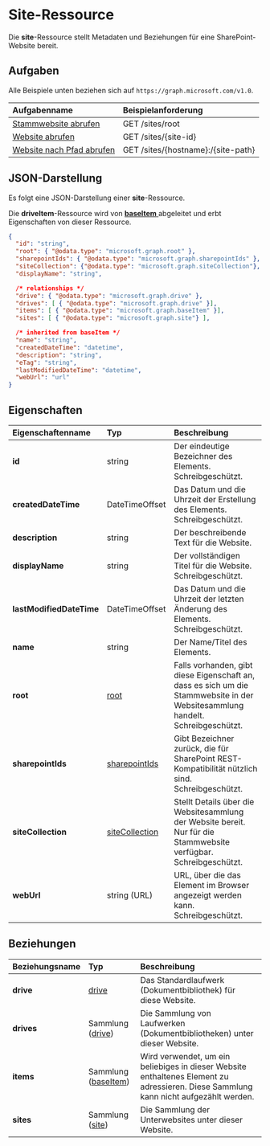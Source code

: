 # <a name="site-resource"></a>Site-Ressource

Die **site**-Ressource stellt Metadaten und Beziehungen für eine SharePoint-Website bereit.

## <a name="tasks"></a>Aufgaben

Alle Beispiele unten beziehen sich auf `https://graph.microsoft.com/v1.0`.

| Aufgabenname            | Beispielanforderung                                   |
| :------------------- | :------------------------------------------------ |
| [Stammwebsite abrufen][]    | GET /sites/root                                   |
| [Website abrufen][]         | GET /sites/{site-id}                              |
| [Website nach Pfad abrufen][] | GET /sites/{hostname}:/{site-path}                |

[Website abrufen]: ../api/site_get.md
[Stammwebsite abrufen]: ../api/site_get.md
[Website nach Pfad abrufen]: ../api/site_get.md

## <a name="json-representation"></a>JSON-Darstellung

Es folgt eine JSON-Darstellung einer **site**-Ressource.

Die **driveItem**-Ressource wird von [ **baseItem** ](baseitem.md) abgeleitet und erbt Eigenschaften von dieser Ressource.

<!-- { "blockType": "resource",
       "@odata.type": "microsoft.graph.site",
       "keyProperty": "id",
       "optionalProperties": [ "root", "sharepointIds", "siteCollection", "drive", "drives", "sites" ] } -->

```json
{
  "id": "string",
  "root": { "@odata.type": "microsoft.graph.root" },
  "sharepointIds": { "@odata.type": "microsoft.graph.sharepointIds" },
  "siteCollection": {"@odata.type": "microsoft.graph.siteCollection"},
  "displayName": "string",

  /* relationships */
  "drive": { "@odata.type": "microsoft.graph.drive" },
  "drives": [ { "@odata.type": "microsoft.graph.drive" }],
  "items": [ { "@odata.type": "microsoft.graph.baseItem" }],
  "sites": [ { "@odata.type": "microsoft.graph.site"} ],

  /* inherited from baseItem */
  "name": "string",
  "createdDateTime": "datetime",
  "description": "string",
  "eTag": "string",
  "lastModifiedDateTime": "datetime",
  "webUrl": "url"
}
```

## <a name="properties"></a>Eigenschaften

| Eigenschaftenname            | Typ                                | Beschreibung                                                                                    |
| :----------------------- | :---------------------------------- | :--------------------------------------------------------------------------------------------- |
| **id**                   | string                              | Der eindeutige Bezeichner des Elements. Schreibgeschützt.                                                  |
| **createdDateTime**      | DateTimeOffset                      | Das Datum und die Uhrzeit der Erstellung des Elements. Schreibgeschützt.                                             |
| **description**          | string                              | Der beschreibende Text für die Website.                                                             |
| **displayName**          | string                              | Der vollständigen Titel für die Website. Schreibgeschützt.                                                        |
| **lastModifiedDateTime** | DateTimeOffset                      | Das Datum und die Uhrzeit der letzten Änderung des Elements. Schreibgeschützt.                                       |
| **name**                 | string                              | Der Name/Titel des Elements.                                                                  |
| **root**                 | [root](root.md)                     | Falls vorhanden, gibt diese Eigenschaft an, dass es sich um die Stammwebsite in der Websitesammlung handelt. Schreibgeschützt.            |
| **sharepointIds**        | [sharepointIds](sharepointids.md)   | Gibt Bezeichner zurück, die für SharePoint REST-Kompatibilität nützlich sind. Schreibgeschützt.                       |
| **siteCollection**       | [siteCollection](sitecollection.md) | Stellt Details über die Websitesammlung der Website bereit. Nur für die Stammwebsite verfügbar. Schreibgeschützt. |
| **webUrl**               | string (URL)                        | URL, über die das Element im Browser angezeigt werden kann. Schreibgeschützt.                                          |

## <a name="relationships"></a>Beziehungen

| Beziehungsname | Typ                     | Beschreibung
|:------------------|:-------------------------|:----------------------------------
| **drive**         | [drive][]                | Das Standardlaufwerk (Dokumentbibliothek) für diese Website.
| **drives**        | Sammlung ([drive][])    | Die Sammlung von Laufwerken (Dokumentbibliotheken) unter dieser Website.
| **items**         | Sammlung ([baseItem][]) | Wird verwendet, um ein beliebiges in dieser Website enthaltenes Element zu adressieren. Diese Sammlung kann nicht aufgezählt werden.
| **sites**         | Sammlung ([site][])     | Die Sammlung der Unterwebsites unter dieser Website.

[baseItem]: baseitem.md
[drive]: drive.md
[identitySet]: identityset.md
[site]: site.md

<!-- {
  "type": "#page.annotation",
  "description": "",
  "keywords": "",
  "section": "documentation",
  "tocPath": "Resources/Site",
  "tocBookmarks": {
    "Site": "#"
  }
} -->
